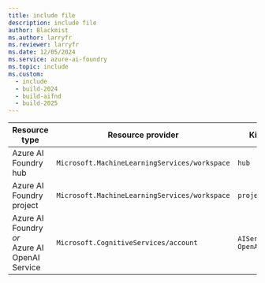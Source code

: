 ```yaml
---
title: include file
description: include file
author: Blackmist
ms.author: larryfr
ms.reviewer: larryfr
ms.date: 12/05/2024
ms.service: azure-ai-foundry
ms.topic: include
ms.custom:
  - include
  - build-2024
  - build-aifnd
  - build-2025
---
```


|Resource type|Resource provider|Kind|
|---|---|---|
|Azure AI Foundry hub|`Microsoft.MachineLearningServices/workspace`|`hub`|
|Azure AI Foundry project|`Microsoft.MachineLearningServices/workspace`|`project`|
|Azure AI Foundry *or*</br>Azure AI OpenAI Service|`Microsoft.CognitiveServices/account`|`AIServices`</br>`OpenAI`|
